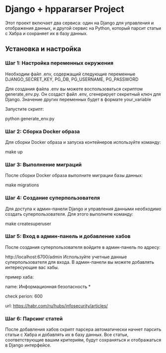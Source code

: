 # Django + hppararser Project

Этот проект включает два сервиса: один на Django для управления и отображения данных, и другой сервис на Python, который парсит статьи с Хабра и сохраняет их в базу данных.

## Установка и настройка

### Шаг 1: Настройка переменных окружения

Необходим файл .env, содержащий следующие переменные
DJANGO_SECRET_KEY, PG_DB, PG_USERNAME, PG_PASSWORD

Для создания файла .env вы можете воспользоваться скриптом generate_env.py. Он создаст файл .env, 
сгенерирует секретный ключ для Django. Значение других переменных будет в формате your_variable

Запустите скрипт:

python generate_env.py


### Шаг 2: Сборка Docker образа

Для сборки Docker образа и запуска контейнеров используйте команду:

make up


### Шаг 3: Выполнение миграций
После сборки Docker образа выполните миграции базы данных:

make migrations


### Шаг 4: Создание суперпользователя
Для доступа к админ-панели Django и управления данными необходимо создать суперпользователя. Для этого выполните команду:

make createsuperuser


### Шаг 5: Вход в админ-панель и добавление хабов
После создания суперпользователя войдите в админ-панель по адресу:

http://localhost:6700/admin
Используйте учетные данные суперпользователя для входа. В админ-панели вы можете добавлять интересующие вас хабы.

пример хаба:

name: Информационная безопасность *

check perion: 600

url: https://habr.com/ru/hubs/infosecurity/articles/

### Шаг 6: Парсинг статей
После добавления хабов скрипт парсера автоматически начнет парсить статьи с Хабра и добавлять их в базу данных. Все статьи, 
соответствующие вашим критериям, будут сохраняться и отображаться в Django интерфейсе.

